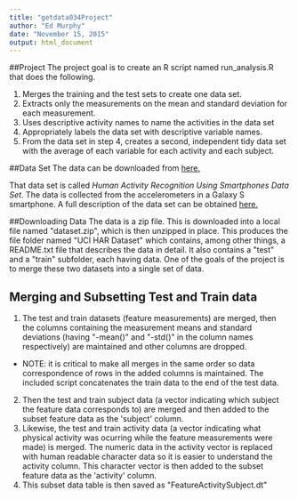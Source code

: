 ```yaml
---
title: "getdata034Project"
author: "Ed Murphy"
date: "November 15, 2015"
output: html_document
---
```

##Project
The project goal is to create an R script named run_analysis.R that does the following. 
1. Merges the training and the test sets to create one data set.
2. Extracts only the measurements on the mean and standard deviation for each measurement. 
3. Uses descriptive activity names to name the activities in the data set
4. Appropriately labels the data set with descriptive variable names. 
5. From the data set in step 4, creates a second, independent tidy data set with the average of each variable for each activity and each subject.

##Data Set
The data can be downloaded from [here.](https://d396qusza40orc.cloudfront.net/getdata%2Fprojectfiles%2FUCI%20HAR%20Dataset.zip)

That data set is called *Human Activity Recognition Using Smartphones Data Set*.  The data is collected from the accelerometers in a Galaxy S smartphone.  A full description of the data set can be obtained [here.](http://archive.ics.uci.edu/ml/datasets/Human+Activity+Recognition+Using+Smartphones)

##Downloading Data
The data is a zip file.  This is downloaded into a local file named "dataset.zip", which is then unzipped in place.  This produces the file folder named "UCI HAR Dataset" which contains, among other things, a README.txt file that describes the data in detail.  It also contains a "test" and a "train" subfolder, each having data.  One of the goals of the project is to merge these two datasets into a single set of data.

## Merging and Subsetting Test and Train data
1. The test and train datasets (feature measurements) are merged, then the columns containing the measurement means and standard deviations (having "-mean()" and "-std()" in the column names respectively) are maintained and other columns are dropped.  
  - NOTE: it is critical to make all merges in the same order so data correspondence of rows in the added columns is maintained.  The included script concatenates the train data to the end of the test data.
2. Then the test and train subject data (a vector indicating which subject the feature data corresponds to) are merged and then added to the subset feature data as the 'subject' column.  
3. Likewise, the test and train activity data (a vector indicating what physical activity was ocurring while the feature measurements were made) is merged.  The numeric data in the activity vector is replaced with human readable character data so it is easier to understand the activity column.  This character vector is then added to the subset feature data as the 'activity' column.
4. This subset data table is then saved as "FeatureActivitySubject.dt"




